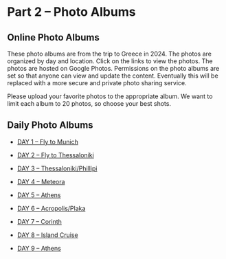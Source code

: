 # Part 2 – Photo Albums

## Online Photo Albums

These photo albums are from the trip to Greece in 2024. 
The photos are organized by day and location. 
Click on the links to view the photos.
The photos are hosted on Google Photos.
Permissions on the photo albums are set so that anyone can view and update the content.
Eventually this will be replaced with a more secure and private photo sharing service.

Please upload your favorite photos to the appropriate album.
We want to limit each album to 20 photos, so choose your best shots.


## Daily Photo Albums

* [DAY 1 – Fly to Munich](https://photos.google.com/share/AF1QipNtpzliXNnqAjDWVJH0lTAfvMicWMm5N5CXjreqFR4hxGxh1xxjMgSdeZPlynbyxg?key=NW15NFk4SGE4NjA3SlFxWmt1dkFZbEtoejhyaU5B)

* [DAY 2 – Fly to Thessaloniki](https://photos.google.com/share/AF1QipOzDBBmE1A0k6UAl3LXPwU3j9dBAMRBwc8jImK18XT2qiOvFKxhY2V8ym00fL-sAQ?key=NThUWE45THF6VW5uaWNUcmRXeDFueHp6QmhHQTd3)

* [DAY 3 – Thessaloniki/Phillipi](https://photos.google.com/share/AF1QipOAlmejgNx8TkQwR32pDv5X3yHdvB0GWlylT7d5-lky3ipsHFCJ-GbBPNolWwL6pQ?key=YjQzY0g0WFlHZVFKTUJTRGgzRGNsS0JIZFlyS1FB)

* [DAY 4 – Meteora](https://photos.google.com/share/AF1QipNnyie_iX9ryFh1XqOdmBhFF-2UMpkBxNUYHwcvyp72ZJH8U93iw2lHlEC9iwKl-w?key=VmsxcjRPZXd2UmpSc0VhMEMyalVsSFdrRnpMQVV3)

* [DAY 5 – Athens](https://photos.google.com/share/AF1QipNy6r7HP0Adlcr7fF7Mcxn3y-9gP-BFufcsrYlS7CK2PcVH2VUnv-b3SjeMmdCXng?key=b1pSRHlzc0NadXZudE9GMUo0ZzNSaDk2SWljbENn)

* [DAY 6 – Acropolis/Plaka](https://photos.google.com/share/AF1QipPW_LB64scqI_rAHZ4tfqZAdY4JFqbTsvIJurHZFmb6p0ZH_M51VIplVBk0yxjadw?key=dTBuOTZaM3VDMjhtRnRRUkRsb1l3VUZoQjFQRmp3)

* [DAY 7 – Corinth](https://photos.google.com/share/AF1QipMUj8U2uzE83_RfjIsk0OmbStg99VjVXxSrkX6qodl0u3ktsgO7GqUbF2e5-_3JKg?key=b3N6RW1rRWxYbVNyWmZwdUNqbDN5VFZxZUdHSVB3)

* [DAY 8 – Island Cruise](https://photos.google.com/album/AF1QipPgT133Fok3wsb5EY51L6ANbVqzZWLsTfdGkJRV)

* [DAY 9 – Athens](https://photos.google.com/share/AF1QipMbxAL7W0LfR5FeTpn9zZbh81cqjb5znNxPBqNWu6kj5_lGfiQus7sfjSvCn76BiA?key=anRVU1J3c3NiRjZ6UWw4M1VFT0djUnJiZk1xR2JR)

